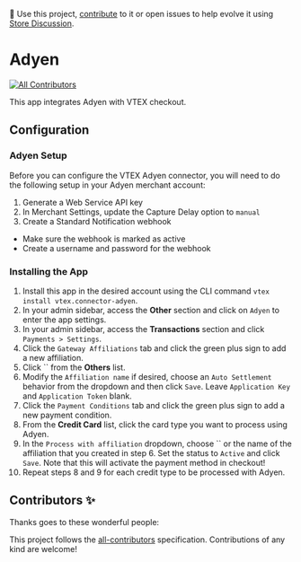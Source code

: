 📢 Use this project, [contribute](https://github.com/vtex-apps/connector-adyen) to it or open issues to help evolve it using [Store Discussion](https://github.com/vtex-apps/store-discussion).

# Adyen

<!-- DOCS-IGNORE:start -->
<!-- ALL-CONTRIBUTORS-BADGE:START - Do not remove or modify this section -->

[![All Contributors](https://img.shields.io/badge/all_contributors-0-orange.svg?style=flat-square)](#contributors-)

<!-- ALL-CONTRIBUTORS-BADGE:END -->
<!-- DOCS-IGNORE:end -->

This app integrates Adyen with VTEX checkout.

## Configuration

### Adyen Setup

Before you can configure the VTEX Adyen connector, you will need to do the following setup in your Adyen merchant account:

1. Generate a Web Service API key
2. In Merchant Settings, update the Capture Delay option to `manual`
3. Create a Standard Notification webhook

- Make sure the webhook is marked as active
- Create a username and password for the webhook

### Installing the App

1. Install this app in the desired account using the CLI command `vtex install vtex.connector-adyen`.
2. In your admin sidebar, access the **Other** section and click on `Adyen` to enter the app settings.
3. In your admin sidebar, access the **Transactions** section and click `Payments > Settings`.
4. Click the `Gateway Affiliations` tab and click the green plus sign to add a new affiliation.
5. Click `` from the **Others** list.
6. Modify the `Affiliation name` if desired, choose an `Auto Settlement` behavior from the dropdown and then click `Save`. Leave `Application Key` and `Application Token` blank.
7. Click the `Payment Conditions` tab and click the green plus sign to add a new payment condition.
8. From the **Credit Card** list, click the card type you want to process using Adyen.
9. In the `Process with affiliation` dropdown, choose `` or the name of the affiliation that you created in step 6. Set the status to `Active` and click `Save`. Note that this will activate the payment method in checkout!
10. Repeat steps 8 and 9 for each credit type to be processed with Adyen.

<!-- DOCS-IGNORE:start -->

## Contributors ✨

Thanks goes to these wonderful people:

<!-- ALL-CONTRIBUTORS-LIST:START - Do not remove or modify this section -->
<!-- prettier-ignore-start -->
<!-- markdownlint-disable -->
<!-- markdownlint-enable -->
<!-- prettier-ignore-end -->

<!-- ALL-CONTRIBUTORS-LIST:END -->

This project follows the [all-contributors](https://github.com/all-contributors/all-contributors) specification. Contributions of any kind are welcome!

<!-- DOCS-IGNORE:end -->
